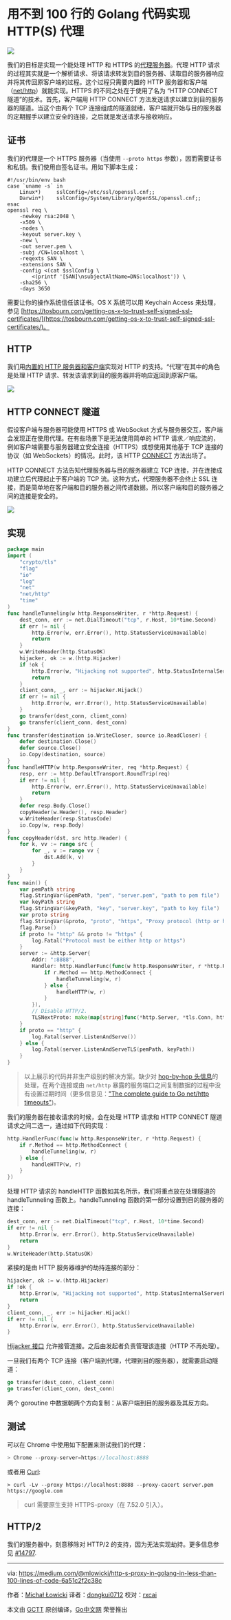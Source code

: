 # 用不到 100 行的 Golang 代码实现 HTTP(S) 代理

![](header.jpeg)

我们的目标是实现一个能处理 HTTP 和 HTTPS 的[代理服务器](https://en.wikipedia.org/wiki/Proxy_server)。代理 HTTP 请求的过程其实就是一个解析请求、将该请求转发到目的服务器、读取目的服务器响应并将其传回原客户端的过程。这个过程只需要内置的 HTTP 服务器和客户端（[net/http](https://golang.org/pkg/net/http/)）就能实现。HTTPS 的不同之处在于使用了名为 “HTTP CONNECT 隧道”的技术。首先，客户端用 HTTP CONNECT 方法发送请求以建立到目的服务器的隧道。当这个由两个 TCP 连接组成的隧道就绪，客户端就开始与目的服务器的定期握手以建立安全的连接，之后就是发送请求与接收响应。

## 证书

我们的代理是一个 HTTPS 服务器（当使用 `--proto https` 参数），因而需要证书和私钥。我们使用自签名证书。用如下脚本生成：

```console
#!/usr/bin/env bash
case `uname -s` in
    Linux*)     sslConfig=/etc/ssl/openssl.cnf;;
    Darwin*)    sslConfig=/System/Library/OpenSSL/openssl.cnf;;
esac
openssl req \
    -newkey rsa:2048 \
    -x509 \
    -nodes \
    -keyout server.key \
    -new \
    -out server.pem \
    -subj /CN=localhost \
    -reqexts SAN \
    -extensions SAN \
    -config <(cat $sslConfig \
        <(printf '[SAN]\nsubjectAltName=DNS:localhost')) \
    -sha256 \
    -days 3650
```

需要让你的操作系统信任该证书。OS X 系统可以用 Keychain Access 来处理，参见 [https://tosbourn.com/getting-os-x-to-trust-self-signed-ssl-certificates/](https://tosbourn.com/getting-os-x-to-trust-self-signed-ssl-certificates/)。

## HTTP

我们用[内置的 HTTP 服务器和客户端](https://golang.org/pkg/net/http/)实现对 HTTP 的支持。“代理”在其中的角色是处理 HTTP 请求、转发该请求到目的服务器并将响应返回到原客户端。

![](./http_proxy.png)

## HTTP CONNECT 隧道

假设客户端与服务器可能使用 HTTPS 或 WebSocket 方式与服务器交互，客户端会发现正在使用代理。在有些场景下是无法使用简单的 HTTP 请求／响应流的，例如客户端需要与服务器建立安全连接（HTTPS）或想使用其他基于 TCP 连接的协议（如 WebSockets）的情况。此时，该 HTTP [CONNECT](https://developer.mozilla.org/en-US/docs/Web/HTTP/Methods/CONNECT) 方法出场了。

HTTP CONNECT 方法告知代理服务器与目的服务器建立 TCP 连接，并在连接成功建立后代理起止于客户端的 TCP 流。这种方式，代理服务器不会终止 SSL 连接，而是简单地在客户端和目的服务器之间传递数据。所以客户端和目的服务器之间的连接是安全的。

![](./http_connect_tunneling.png)

## 实现

```go
package main
import (
    "crypto/tls"
    "flag"
    "io"
    "log"
    "net"
    "net/http"
    "time"
)
func handleTunneling(w http.ResponseWriter, r *http.Request) {
    dest_conn, err := net.DialTimeout("tcp", r.Host, 10*time.Second)
    if err != nil {
        http.Error(w, err.Error(), http.StatusServiceUnavailable)
        return
    }
    w.WriteHeader(http.StatusOK)
    hijacker, ok := w.(http.Hijacker)
    if !ok {
        http.Error(w, "Hijacking not supported", http.StatusInternalServerError)
        return
    }
    client_conn, _, err := hijacker.Hijack()
    if err != nil {
        http.Error(w, err.Error(), http.StatusServiceUnavailable)
    }
    go transfer(dest_conn, client_conn)
    go transfer(client_conn, dest_conn)
}
func transfer(destination io.WriteCloser, source io.ReadCloser) {
    defer destination.Close()
    defer source.Close()
    io.Copy(destination, source)
}
func handleHTTP(w http.ResponseWriter, req *http.Request) {
    resp, err := http.DefaultTransport.RoundTrip(req)
    if err != nil {
        http.Error(w, err.Error(), http.StatusServiceUnavailable)
        return
    }
    defer resp.Body.Close()
    copyHeader(w.Header(), resp.Header)
    w.WriteHeader(resp.StatusCode)
    io.Copy(w, resp.Body)
}
func copyHeader(dst, src http.Header) {
    for k, vv := range src {
        for _, v := range vv {
            dst.Add(k, v)
        }
    }
}
func main() {
    var pemPath string
    flag.StringVar(&pemPath, "pem", "server.pem", "path to pem file")
    var keyPath string
    flag.StringVar(&keyPath, "key", "server.key", "path to key file")
    var proto string
    flag.StringVar(&proto, "proto", "https", "Proxy protocol (http or https)")
    flag.Parse()
    if proto != "http" && proto != "https" {
        log.Fatal("Protocol must be either http or https")
    }
    server := &http.Server{
        Addr: ":8888",
        Handler: http.HandlerFunc(func(w http.ResponseWriter, r *http.Request) {
            if r.Method == http.MethodConnect {
                handleTunneling(w, r)
            } else {
                handleHTTP(w, r)
            }
        }),
        // Disable HTTP/2.
        TLSNextProto: make(map[string]func(*http.Server, *tls.Conn, http.Handler)),
    }
    if proto == "http" {
        log.Fatal(server.ListenAndServe())
    } else {
        log.Fatal(server.ListenAndServeTLS(pemPath, keyPath))
    }
}
```

> 以上展示的代码并非生产级别的解决方案。缺少对 [hop-by-hop 头信息](https://developer.mozilla.org/en-US/docs/Web/HTTP/Headers#hbh)的处理，在两个连接或由 `net/http` 暴露的服务端口之间复制数据的过程中没有设置过期时间（更多信息见：["The complete guide to Go net/http timeouts"](https://blog.cloudflare.com/the-complete-guide-to-golang-net-http-timeouts/))。

我们的服务器在接收请求的时候，会在处理 HTTP 请求和 HTTP CONNECT 隧道请求之间二选一，通过如下代码实现：

```go
http.HandlerFunc(func(w http.ResponseWriter, r *http.Request) {
    if r.Method == http.MethodConnect {
        handleTunneling(w, r)
    } else {
        handleHTTP(w, r)
    }
})
```

处理 HTTP 请求的 handleHTTP 函数如其名所示，我们将重点放在处理隧道的 handleTunneling 函数上。handleTunneling 函数的第一部分设置到目的服务器的连接：

```go
dest_conn, err := net.DialTimeout("tcp", r.Host, 10*time.Second)
if err != nil {
    http.Error(w, err.Error(), http.StatusServiceUnavailable)
    return
}
w.WriteHeader(http.StatusOK)
```

紧接的是由 HTTP 服务器维护的劫持连接的部分：

```go
hijacker, ok := w.(http.Hijacker)
if !ok {
    http.Error(w, "Hijacking not supported", http.StatusInternalServerError)
    return
}
client_conn, _, err := hijacker.Hijack()
if err != nil {
    http.Error(w, err.Error(), http.StatusServiceUnavailable)
}
```

[Hijacker 接口](https://golang.org/pkg/net/http/#Hijacker) 允许接管连接。之后由发起者负责管理该连接（HTTP 不再处理）。

一旦我们有两个 TCP 连接（客户端到代理，代理到目的服务器），就需要启动隧道：

```go
go transfer(dest_conn, client_conn)
go transfer(client_conn, dest_conn)
```

两个 goroutine 中数据朝两个方向复制：从客户端到目的服务器及其反方向。

## 测试

可以在 Chrome 中使用如下配置来测试我们的代理：

```go
> Chrome --proxy-server=https://localhost:8888
```

或者用 [Curl](https://github.com/curl/curl):

```
> curl -Lv --proxy https://localhost:8888 --proxy-cacert server.pem https://google.com
```

> curl 需要原生支持 HTTPS-proxy（在 7.52.0 引入）。

## HTTP/2

我们的服务器中，刻意移除对 HTTP/2 的支持，因为无法实现劫持。更多信息参见 [#14797](https://github.com/golang/go/issues/14797#issuecomment-196103814).

----------------

via: https://medium.com/@mlowicki/http-s-proxy-in-golang-in-less-than-100-lines-of-code-6a51c2f2c38c

作者：[Michał Łowicki](https://medium.com/@mlowicki)
译者：[dongkui0712](https://github.com/dongkui0712)
校对：[rxcai](https://github.com/rxcai)

本文由 [GCTT](https://github.com/studygolang/GCTT) 原创编译，[Go中文网](https://studygolang.com/) 荣誉推出

